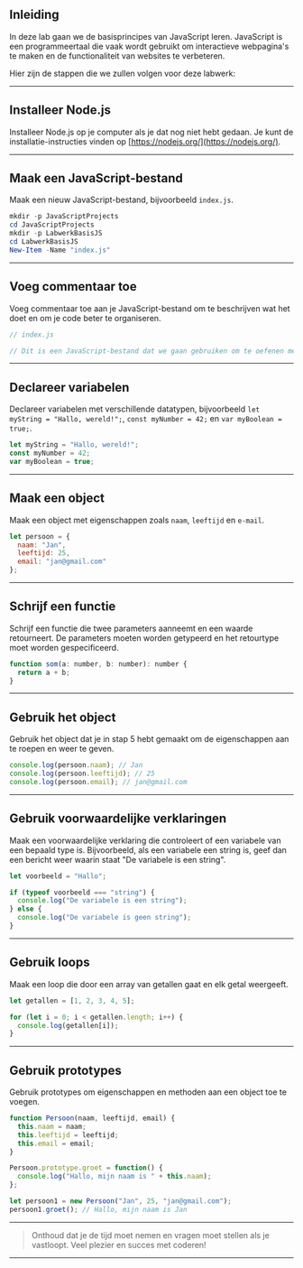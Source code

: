 ## Inleiding

In deze lab gaan we de basisprincipes van JavaScript leren. JavaScript is een programmeertaal die vaak wordt gebruikt om interactieve webpagina's te maken en de functionaliteit van websites te verbeteren.

Hier zijn de stappen die we zullen volgen voor deze labwerk:

---

## Installeer Node.js 

Installeer Node.js op je computer als je dat nog niet hebt gedaan. Je kunt de installatie-instructies vinden op [https://nodejs.org/](https://nodejs.org/).

---

## Maak een JavaScript-bestand 

Maak een nieuw JavaScript-bestand, bijvoorbeeld `index.js`.

```powershell
mkdir -p JavaScriptProjects
cd JavaScriptProjects
mkdir -p LabwerkBasisJS
cd LabwerkBasisJS
New-Item -Name "index.js"
```

---

## Voeg commentaar toe 

Voeg commentaar toe aan je JavaScript-bestand om te beschrijven wat het doet en om je code beter te organiseren.

```javascript
// index.js

// Dit is een JavaScript-bestand dat we gaan gebruiken om te oefenen met JavaScript
```

---

## Declareer variabelen 

Declareer variabelen met verschillende datatypen, bijvoorbeeld `let myString = "Hallo, wereld!";`, `const myNumber = 42;` en `var myBoolean = true;`.

```javascript
let myString = "Hallo, wereld!";
const myNumber = 42;
var myBoolean = true;
```

---

## Maak een object 

Maak een object met eigenschappen zoals `naam`, `leeftijd` en `e-mail`.

```javascript
let persoon = {
  naam: "Jan",
  leeftijd: 25,
  email: "jan@gmail.com"
};
```

---

## Schrijf een functie 

Schrijf een functie die twee parameters aanneemt en een waarde retourneert. De parameters moeten worden getypeerd en het retourtype moet worden gespecificeerd.

```javascript
function som(a: number, b: number): number {
  return a + b;
}
```

---

## Gebruik het object 

Gebruik het object dat je in stap 5 hebt gemaakt om de eigenschappen aan te roepen en weer te geven.

```javascript
console.log(persoon.naam); // Jan
console.log(persoon.leeftijd); // 25
console.log(persoon.email); // jan@gmail.com
```

---

## Gebruik voorwaardelijke verklaringen 

Maak een voorwaardelijke verklaring die controleert of een variabele van een bepaald type is. Bijvoorbeeld, als een variabele een string is, geef dan een bericht weer waarin staat "De variabele is een string".

```javascript
let voorbeeld = "Hallo";

if (typeof voorbeeld === "string") {
  console.log("De variabele is een string");
} else {
  console.log("De variabele is geen string");
}
```

---

## Gebruik loops 

Maak een loop die door een array van getallen gaat en elk getal weergeeft.

```javascript
let getallen = [1, 2, 3, 4, 5];

for (let i = 0; i < getallen.length; i++) {
  console.log(getallen[i]);
}
```

---

## Gebruik prototypes 

Gebruik prototypes om eigenschappen en methoden aan een object toe te voegen.

```javascript
function Persoon(naam, leeftijd, email) {
  this.naam = naam;
  this.leeftijd = leeftijd;
  this.email = email;
}

Persoon.prototype.groet = function() {
  console.log("Hallo, mijn naam is " + this.naam);
};

let persoon1 = new Persoon("Jan", 25, "jan@gmail.com");
persoon1.groet(); // Hallo, mijn naam is Jan
```

---

> Onthoud dat je de tijd moet nemen en vragen moet stellen als je vastloopt. 
> Veel plezier en succes met coderen!

---
